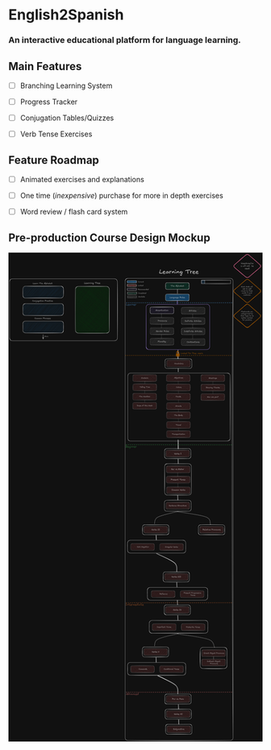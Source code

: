 # English2Spanish
### An interactive educational platform for language learning.


## Main Features 
- [ ] Branching Learning System
- [ ] Progress Tracker
- [ ] Conjugation Tables/Quizzes
- [ ] Verb Tense Exercises


## Feature Roadmap
- [ ] Animated exercises and explanations
- [ ] One time (*inexpensive*) purchase for more in depth exercises
- [ ] Word review / flash card system


## Pre-production Course Design Mockup
![Course Mockup](/E2P-course-design-2024-08-13-1210.png)
